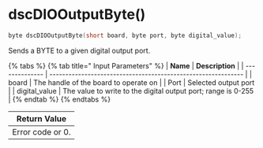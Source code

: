 # dscDIOOutputByte()

```c
byte dscDIOOutputByte(short board, byte port, byte digital_value);
```

Sends a BYTE to a given digital output port.

{% tabs %}
{% tab title=" Input Parameters" %}
| **Name**       | **Description**                                               |
| -------------- | ------------------------------------------------------------- |
| board          | The handle of the board to operate on                         |
| Port           | Selected output port                                          |
| digital\_value | The value to write to the digital output port; range is 0-255 |
{% endtab %}
{% endtabs %}

| Return Value     |
| ---------------- |
| Error code or 0. |
